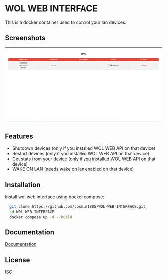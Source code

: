 
# WOL WEB INTERFACE

This is a docker container used to control your lan devices.




## Screenshots

![WOL_INDEX](./README-IMAGES/WOL_INDEX.PNG)


## Features

- Shutdown devices (only if you installed WOL WEB API on that device)
- Restart devices (only if you installed WOL WEB API on that device)
- Get stats from your device (only if you installed WOL WEB API on that device)
- WAKE ON LAN (needs wake on lan enabled on that device)

## Installation

Install wol web interface using docker compose:

```bash
  git clone https://github.com/cosmin1805/WOL-WEB-INTERFACE.git
  cd WOL-WEB-INTERFACE
  docker compose up -d --build
```
    
## Documentation

[Documentation](https://linktodocumentation)


## License

[ISC](https://choosealicense.com/licenses/isc/)

